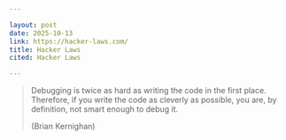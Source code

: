 ```yaml
---

layout: post
date: 2025-10-13
link: https://hacker-laws.com/
title: Hacker Laws
cited: Hacker Laws

---
```


> Debugging is twice as hard as writing the code in the first place. Therefore, if you write the code as cleverly as possible, you are, by definition, not smart enough to debug it.
> 
> (Brian Kernighan)